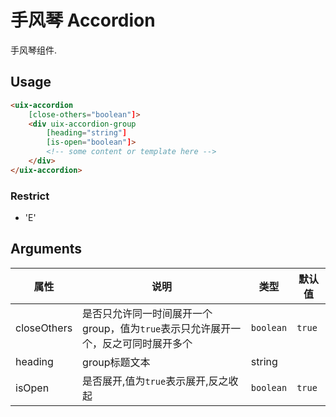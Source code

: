 # 手风琴 Accordion
手风琴组件.

## Usage

``` html
<uix-accordion
    [close-others="boolean"]>
    <div uix-accordion-group
        [heading="string"]
        [is-open="boolean"]>
        <!-- some content or template here -->
    </div>
</uix-accordion>
```

### Restrict
- 'E'

## Arguments

| 属性 | 说明 | 类型 | 默认值 |
| --- | --- | --- | --- |
| closeOthers | 是否只允许同一时间展开一个group，值为`true`表示只允许展开一个，反之可同时展开多个 | `boolean` | `true` | 
| heading | group标题文本 | string |  |
| isOpen | 是否展开,值为`true`表示展开,反之收起 | `boolean` | `true` |

